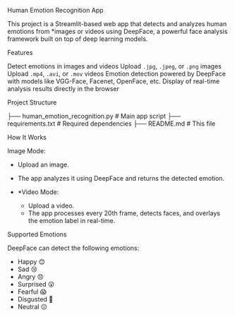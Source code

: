 

 Human Emotion Recognition App

This project is a Streamlit-based web app that detects and analyzes human emotions from *images or videos using DeepFace, a powerful face analysis framework built on top of deep learning models.



 Features

 Detect emotions in images and videos
 Upload `.jpg`, `.jpeg`, or `.png` images
 Upload `.mp4`, `.avi`, or `.mov` videos
 Emotion detection powered by DeepFace with models like VGG-Face, Facenet, OpenFace, etc.
   Display of real-time analysis results directly in the browser








 Project Structure


├── human_emotion_recognition.py   # Main app script
├── requirements.txt               # Required dependencies
├── README.md                      # This file




How It Works

Image Mode:

  * Upload an image.
  * The app analyzes it using DeepFace and returns the detected emotion.
* *Video Mode:

  * Upload a video.
  * The app processes every 20th frame, detects faces, and overlays the emotion label in real-time.



 Supported Emotions

DeepFace can detect the following emotions:

* Happy 😊
* Sad 😢
* Angry 😠
* Surprised 😲
* Fearful 😱
* Disgusted 🤢
* Neutral 😐


 






